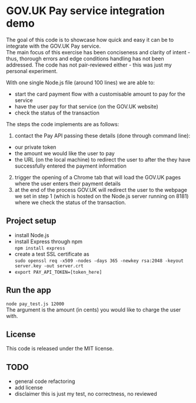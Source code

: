 # GOV.UK Pay service integration demo

The goal of this code is to showcase how quick and easy it can be to integrate with the GOV.UK Pay service. <br />
The main focus of this exercise has been conciseness and clarity of intent - thus, thorough errors and edge conditions handling
has not been addressed. The code has not pair-reviewed either - this was just my personal experiment.

With one single Node.js file (around 100 lines) we are able to:
* start the card payment flow with a customisable amount to pay for the service
* have the user pay for that service (on the GOV.UK website)
* check the status of the transaction

The steps the code implements are as follows:

1. contact the Pay API passing these details (done through command line):
  * our private token
  * the amount we would like the user to pay
  * the URL (on the local machine) to redirect the user to after the they have successfully entered the payment information
2. trigger the opening of a Chrome tab that will load the GOV.UK pages where the user enters their payment details
3. at the end of the process GOV.UK will redirect the user to the webpage we set in step 1 (which is hosted on the Node.js server running on 8181)
where we check the status of the transaction.

## Project setup
* install Node.js
* install Express through npm <br />
`npm install express`
* create a test SSL certificate as <br />
`sudo openssl req -x509 -nodes -days 365 -newkey rsa:2048 -keyout server.key -out server.crt`
* `export PAY_API_TOKEN=[token_here]`

## Run the app
`node pay_test.js 12000` <br />
The argument is the amount (in cents) you would like to charge the user with.

## License
This code is released under the MIT license.

## TODO
* general code refactoring
* add license
* disclaimer this is just my test, no correctness, no reviewed
